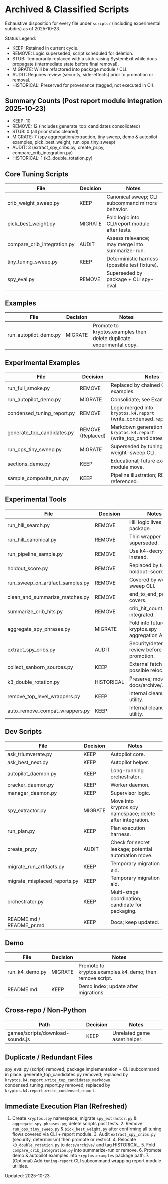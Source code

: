# Archived & Classified Scripts

Exhaustive disposition for every file under `scripts/` (including experimental subdirs) as of
2025-10-23.

Status Legend:

- KEEP: Retained in current cycle.
- REMOVE: Logic superseded; script scheduled for deletion.
- STUB: Temporarily replaced with a stub raising SystemExit while docs propagate (intermediate state
before final removal).
- MIGRATE: Will be refactored into package module / CLI.
- AUDIT: Requires review (security, side-effects) prior to promotion or removal.
- HISTORICAL: Preserved for provenance (tagged, not executed in CI).

## Summary Counts (Post report module integration 2025-10-23)

- KEEP: 10
- REMOVE: 12 (includes generate_top_candidates consolidated)
- STUB: 0 (all prior stubs cleared)
- MIGRATE: 7 (spy aggregation/extraction, tiny sweep, demo & autopilot examples, pick_best_weight,
run_ops_tiny_sweep)
- AUDIT: 3 (extract_spy_cribs.py, create_pr.py, compare_crib_integration.py)
- HISTORICAL: 1 (k3_double_rotation.py)

## Core Tuning Scripts

| File | Decision | Notes |
|------|----------|-------|
| crib_weight_sweep.py | KEEP | Canonical sweep; CLI subcommand mirrors behavior. |
| pick_best_weight.py | MIGRATE | Fold logic into CLI/report module after tests. |
| compare_crib_integration.py | AUDIT | Assess relevance; may merge into summarize-run. |
| tiny_tuning_sweep.py | KEEP | Deterministic harness (possible test fixture). |
| spy_eval.py | REMOVE | Superseded by package + CLI spy-eval. |

## Examples

| File | Decision | Notes |
|------|----------|-------|
| run_autopilot_demo.py | MIGRATE | Promote to kryptos.examples then delete duplicate experimental copy. |

## Experimental Examples

| File | Decision | Notes |
|------|----------|-------|
| run_full_smoke.py | REMOVE | Replaced by chained CLI examples. |
| run_autopilot_demo.py | MIGRATE | Consolidate; see Examples above. |
| condensed_tuning_report.py | REMOVE | Logic merged into `kryptos.k4.report` (write_condensed_report). |
| generate_top_candidates.py | REMOVE (Replaced) | Markdown generation now in `kryptos.k4.report` (write_top_candidates_markdown). |
| run_ops_tiny_sweep.py | MIGRATE | Superseded by tuning-crib-weight-sweep CLI. |
| sections_demo.py | KEEP | Educational; future examples module move. |
| sample_composite_run.py | KEEP | Pipeline illustration; README referenced. |

## Experimental Tools

| File | Decision | Notes |
|------|----------|-------|
| run_hill_search.py | REMOVE | Hill logic lives in package. |
| run_hill_canonical.py | REMOVE | Thin wrapper superseded. |
| run_pipeline_sample.py | REMOVE | Use k4-decrypt CLI instead. |
| holdout_score.py | REMOVE | Replaced by tuning-holdout-score CLI. |
| run_sweep_on_artifact_samples.py | REMOVE | Covered by weight sweep CLI. |
| clean_and_summarize_matches.py | REMOVE | end_to_end_process covers. |
| summarize_crib_hits.py | REMOVE | crib_hit_counts integrated. |
| aggregate_spy_phrases.py | MIGRATE | Fold into future kryptos.spy aggregation API. |
| extract_spy_cribs.py | AUDIT | Security/determinism review before promotion. |
| collect_sanborn_sources.py | KEEP | External fetch helper; possible relocation. |
| k3_double_rotation.py | HISTORICAL | Preserve; move to docs/archive/. |
| remove_top_level_wrappers.py | KEEP | Internal cleanup utility. |
| auto_remove_compat_wrappers.py | KEEP | Internal cleanup utility. |

## Dev Scripts

| File | Decision | Notes |
|------|----------|-------|
| ask_triumverate.py | KEEP | Autopilot core. |
| ask_best_next.py | KEEP | Autopilot helper. |
| autopilot_daemon.py | KEEP | Long-running orchestrator. |
| cracker_daemon.py | KEEP | Worker daemon. |
| manager_daemon.py | KEEP | Supervisor logic. |
| spy_extractor.py | MIGRATE | Move into kryptos.spy namespace; delete after integration. |
| run_plan.py | KEEP | Plan execution harness. |
| create_pr.py | AUDIT | Check for secret leakage; potential automation move. |
| migrate_run_artifacts.py | KEEP | Temporary migration aid. |
| migrate_misplaced_reports.py | KEEP | Temporary migration aid. |
| orchestrator.py | KEEP | Multi-stage coordination; candidate for packaging. |
| README.md / README_pr.md | KEEP | Docs; keep updated. |

## Demo

| File | Decision | Notes |
|------|----------|-------|
| run_k4_demo.py | MIGRATE | Promote to kryptos.examples.k4_demo; then remove script. |
| README.md | KEEP | Demo index; update after migrations. |

## Cross-repo / Non-Python

| Path | Decision | Notes |
|------|----------|-------|
| games/scripts/download-sounds.js | KEEP | Unrelated game asset helper. |

## Duplicate / Redundant Files

spy_eval.py (script) removed; package implementation + CLI subcommand in place.
generate_top_candidates.py removed; replaced by `kryptos.k4.report.write_top_candidates_markdown`.
condensed_tuning_report.py removed; replaced by `kryptos.k4.report.write_condensed_report`.

## Immediate Execution Plan (Refreshed)

1. Create `kryptos.spy` namespace; migrate `spy_extractor.py` & `aggregate_spy_phrases.py`; delete
scripts post tests. 2. Remove `run_ops_tiny_sweep.py` & `pick_best_weight.py` after confirming all
tuning flows covered via CLI + report module. 3. Audit `extract_spy_cribs.py` (security,
determinism) then promote or restrict. 4. Relocate `k3_double_rotation.py` to `docs/archive/` and
tag HISTORICAL. 5. Fold `compare_crib_integration.py` into summarize-run or remove. 6. Promote demo
& autopilot examples into `kryptos.examples` package path. 7. (Optional) Add `tuning-report` CLI
subcommand wrapping report module utilities.

Updated: 2025-10-23
